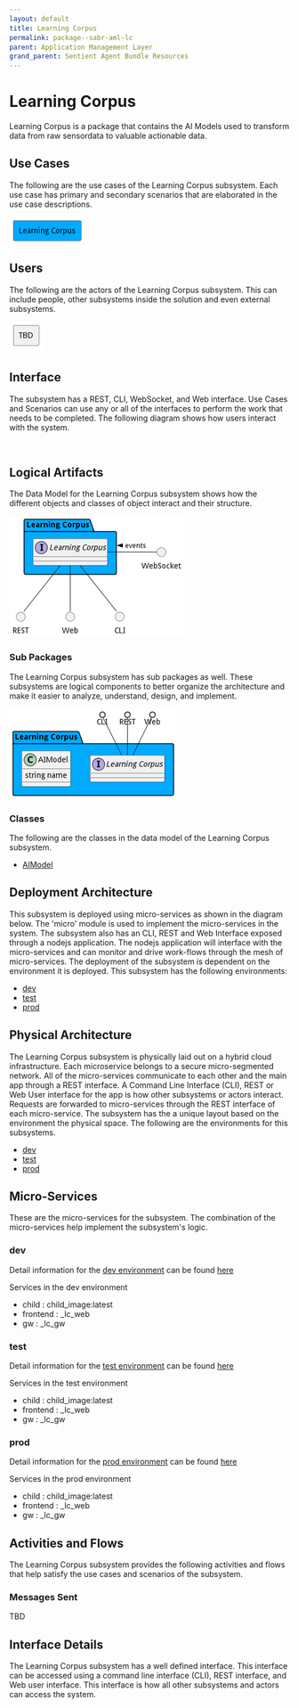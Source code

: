 ```yaml
---
layout: default
title: Learning Corpus
permalink: package--sabr-aml-lc
parent: Application Management Layer
grand_parent: Sentient Agent Bundle Resources
---
```


# Learning Corpus

Learning Corpus is a package that contains the AI Models used to transform data from raw sensordata to valuable actionable data.



## Use Cases

The following are the use cases of the Learning Corpus subsystem. Each use case has primary and secondary scenarios
that are elaborated in the use case descriptions.



![UseCase Diagram](./usecases.png)

## Users

The following are the actors of the Learning Corpus subsystem. This can include people, other subsystems
inside the solution and even external subsystems.



![User Interaction](./userinteraction.png)

## Interface

The subsystem has a REST, CLI, WebSocket, and Web interface. Use Cases and Scenarios can use any or all
of the interfaces to perform the work that needs to be completed. The following  diagram shows how
users interact with the system.

![Scenario Mappings Diagram](./scenariomapping.png)



## Logical Artifacts

The Data Model for the  Learning Corpus subsystem shows how the different objects and classes of object interact
and their structure.

![Sub Package Diagram](./subpackage.png)

### Sub Packages

The Learning Corpus subsystem has sub packages as well. These subsystems are logical components to better
organize the architecture and make it easier to analyze, understand, design, and implement.



![Logical Diagram](./logical.png)

### Classes

The following are the classes in the data model of the Learning Corpus subsystem.

* [AIModel](class-AIModel)



## Deployment Architecture

This subsystem is deployed using micro-services as shown in the diagram below. The 'micro' module is
used to implement the micro-services in the system. The subsystem also has an CLI, REST and Web Interface
exposed through a nodejs application. The nodejs application will interface with the micro-services and
can monitor and drive work-flows through the mesh of micro-services. The deployment of the subsystem is
dependent on the environment it is deployed. This subsystem has the following environments:
* [dev](environment--sabr-aml-lc-dev)
* [test](environment--sabr-aml-lc-test)
* [prod](environment--sabr-aml-lc-prod)



## Physical Architecture

The Learning Corpus subsystem is physically laid out on a hybrid cloud infrastructure. Each microservice belongs
to a secure micro-segmented network. All of the micro-services communicate to each other and the main app through a
REST interface. A Command Line Interface (CLI), REST or Web User interface for the app is how other subsystems or actors
interact. Requests are forwarded to micro-services through the REST interface of each micro-service. The subsystem has
the a unique layout based on the environment the physical space. The following are the environments for this
subsystems.
* [dev](environment--sabr-aml-lc-dev)
* [test](environment--sabr-aml-lc-test)
* [prod](environment--sabr-aml-lc-prod)


## Micro-Services

These are the micro-services for the subsystem. The combination of the micro-services help implement
the subsystem's logic.


### dev

Detail information for the [dev environment](environment--sabr-aml-lc-dev)
can be found [here](environment--sabr-aml-lc-dev)

Services in the dev environment

* child : child_image:latest
* frontend : _lc_web
* gw : _lc_gw


### test

Detail information for the [test environment](environment--sabr-aml-lc-test)
can be found [here](environment--sabr-aml-lc-test)

Services in the test environment

* child : child_image:latest
* frontend : _lc_web
* gw : _lc_gw


### prod

Detail information for the [prod environment](environment--sabr-aml-lc-prod)
can be found [here](environment--sabr-aml-lc-prod)

Services in the prod environment

* child : child_image:latest
* frontend : _lc_web
* gw : _lc_gw


## Activities and Flows
The Learning Corpus subsystem provides the following activities and flows that help satisfy the use
cases and scenarios of the subsystem.




### Messages Sent

TBD

## Interface Details
The Learning Corpus subsystem has a well defined interface. This interface can be accessed using a
command line interface (CLI), REST interface, and Web user interface. This interface is how all other
subsystems and actors can access the system.


